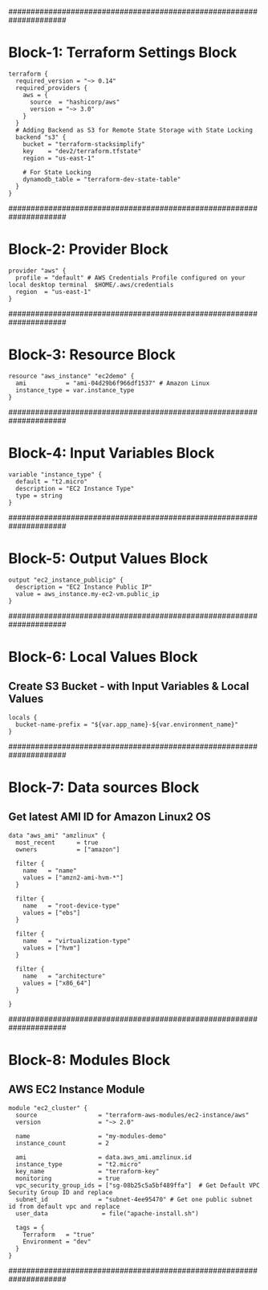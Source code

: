 #####################################################################
# Block-1: Terraform Settings Block
```t
terraform {
  required_version = "~> 0.14"
  required_providers {
    aws = {
      source  = "hashicorp/aws"
      version = "~> 3.0"
    }
  }
  # Adding Backend as S3 for Remote State Storage with State Locking
  backend "s3" {
    bucket = "terraform-stacksimplify"
    key    = "dev2/terraform.tfstate"
    region = "us-east-1"  

    # For State Locking
    dynamodb_table = "terraform-dev-state-table"
  }
}
```

#####################################################################
# Block-2: Provider Block
```t
provider "aws" {
  profile = "default" # AWS Credentials Profile configured on your local desktop terminal  $HOME/.aws/credentials
  region  = "us-east-1"
}
```

#####################################################################
# Block-3: Resource Block
```t
resource "aws_instance" "ec2demo" {
  ami           = "ami-04d29b6f966df1537" # Amazon Linux
  instance_type = var.instance_type
}
```

#####################################################################
# Block-4: Input Variables Block
```t
variable "instance_type" {
  default = "t2.micro"
  description = "EC2 Instance Type"
  type = string
}
```

#####################################################################
# Block-5: Output Values Block
```t
output "ec2_instance_publicip" {
  description = "EC2 Instance Public IP"
  value = aws_instance.my-ec2-vm.public_ip
}
```

#####################################################################

# Block-6: Local Values Block
## Create S3 Bucket - with Input Variables & Local Values
```t
locals {
  bucket-name-prefix = "${var.app_name}-${var.environment_name}"
}
```

#####################################################################
# Block-7: Data sources Block
## Get latest AMI ID for Amazon Linux2 OS
```t
data "aws_ami" "amzlinux" {
  most_recent      = true
  owners           = ["amazon"]

  filter {
    name   = "name"
    values = ["amzn2-ami-hvm-*"]
  }

  filter {
    name   = "root-device-type"
    values = ["ebs"]
  }

  filter {
    name   = "virtualization-type"
    values = ["hvm"]
  }

  filter {
    name   = "architecture"
    values = ["x86_64"]
  }

}
```

#####################################################################
# Block-8: Modules Block
## AWS EC2 Instance Module

```t
module "ec2_cluster" {
  source                 = "terraform-aws-modules/ec2-instance/aws"
  version                = "~> 2.0"

  name                   = "my-modules-demo"
  instance_count         = 2

  ami                    = data.aws_ami.amzlinux.id
  instance_type          = "t2.micro"
  key_name               = "terraform-key"
  monitoring             = true
  vpc_security_group_ids = ["sg-08b25c5a5bf489ffa"]  # Get Default VPC Security Group ID and replace
  subnet_id              = "subnet-4ee95470" # Get one public subnet id from default vpc and replace
  user_data               = file("apache-install.sh")

  tags = {
    Terraform   = "true"
    Environment = "dev"
  }
}
```

#####################################################################
